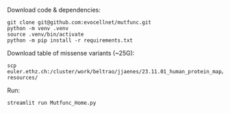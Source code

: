 Download code & dependencies:
```
git clone git@github.com:evocellnet/mutfunc.git
python -m venv .venv
source .venv/bin/activate
python -m pip install -r requirements.txt
```

Download table of missense variants (~25G):
```
scp euler.ethz.ch:/cluster/work/beltrao/jjaenes/23.11.01_human_protein_map/missense_23.11.1.sqlite resources/
```

Run:
```
streamlit run Mutfunc_Home.py
```
